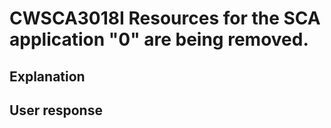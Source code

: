# CWSCA3018I Resources for the SCA application "0" are being removed.

## Explanation

## User response
